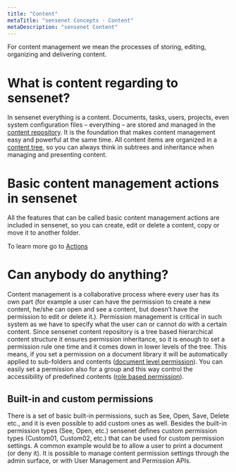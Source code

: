 ```yaml
---
title: "Content"
metaTitle: "sensenet Concepts - Content"
metaDescription: "sensenet Content"
---
```


For content management we mean the processes of storing, editing, organizing and delivering content.

# What is content regarding to sensenet?
In sensenet everything is a content. Documents, tasks, users, projects, even system configuration files – everything – are stored and managed in the [content repository](/concepts/basics/03-content-relations). It is the foundation that makes content management easy and powerful at the same time. All content items are organized in a [content tree](/concepts/basics/02-content-tree), so you can always think in subtrees and inheritance when managing and presenting content.

# Basic content management actions in sensenet
All the features that can be called basic content management actions are included in sensenet, so you can create, edit or delete a content, copy or move it to another folder.

To learn more go to [Actions](/concepts/basics/08-actions)

# Can anybody do anything?
Content management is a collaborative process where every user has its own part (for example a user can have the permission to create a new content, he/she can open and see a content, but doesn’t have the permission to edit or delete it.). Permission management is critical in such system as we have to specify what the user can or cannot do with a certain content.
Since sensenet content repository is a tree based hierarchical content structure it ensures permission inheritance, so it is enough to set a permission rule one time and it comes down in lower levels of the tree. This means, if you set a permission on a document library it will be automatically applied to sub-folders and contents ([document level permission](/concepts/user-and-permission-management/02-document-level-permissions)). You can easily set a permission also for a group and this way control the accessibility of predefined contents ([role based permission](/concepts/user-and-permission-management/03-role-based-permissions)).

## Built-in and custom permissions
There is a set of basic built-in permissions, such as See, Open, Save, Delete etc., and it is even possible to add custom ones as well.
Besides the built-in permission types (See, Open, etc.) sensenet defines custom permission types (Custom01, Custom02, etc.) that can be used for custom permission settings. A common example would be to allow a user to print a document (or deny it).
It is possible to manage content permission settings through the admin surface, or with User Management and Permission APIs.
